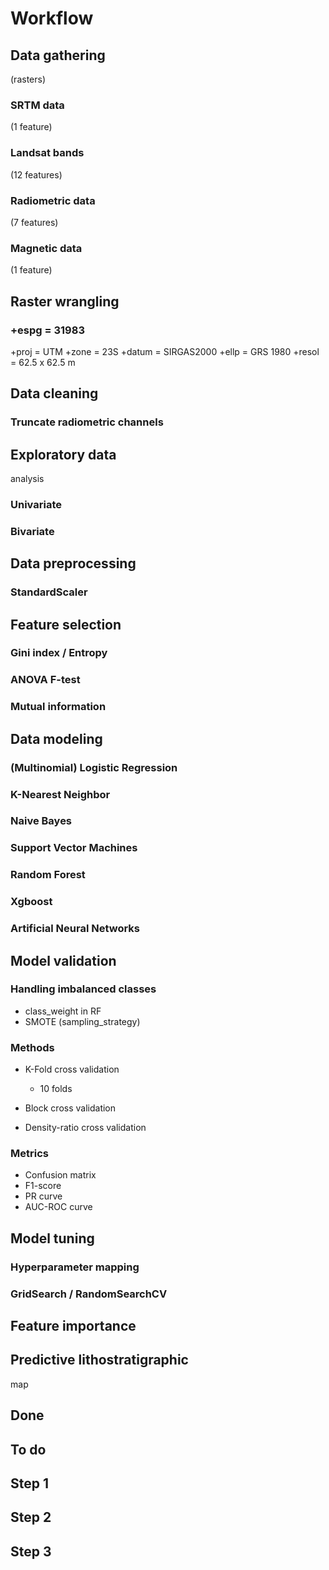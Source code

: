 # Workflow

## Data gathering
(rasters)

### SRTM data
(1 feature)

### Landsat bands
(12 features)

### Radiometric data
(7 features)

### Magnetic data
(1 feature)

## Raster wrangling

### +espg = 31983
+proj = UTM
+zone = 23S
+datum = SIRGAS2000
+ellp = GRS 1980
+resol = 62.5 x 62.5 m

## Data cleaning

### Truncate radiometric channels

## Exploratory data 
analysis

### Univariate

### Bivariate

## Data preprocessing

### StandardScaler

## Feature selection

### Gini index / Entropy

### ANOVA F-test

### Mutual information

## Data modeling

### (Multinomial) Logistic Regression

### K-Nearest Neighbor

### Naive Bayes

### Support Vector Machines

### Random Forest

### Xgboost

### Artificial Neural Networks

## Model validation

### Handling imbalanced classes

- class_weight in RF
- SMOTE
(sampling_strategy)

### Methods

- K-Fold cross validation

	- 10 folds

- Block cross validation

- Density-ratio cross validation

### Metrics

- Confusion matrix
- F1-score
- PR curve
- AUC-ROC curve

## Model tuning

### Hyperparameter mapping

### GridSearch / RandomSearchCV

## Feature importance

## Predictive lithostratigraphic
map

## Done

## To do

## Step 1

## Step 2

## Step 3

